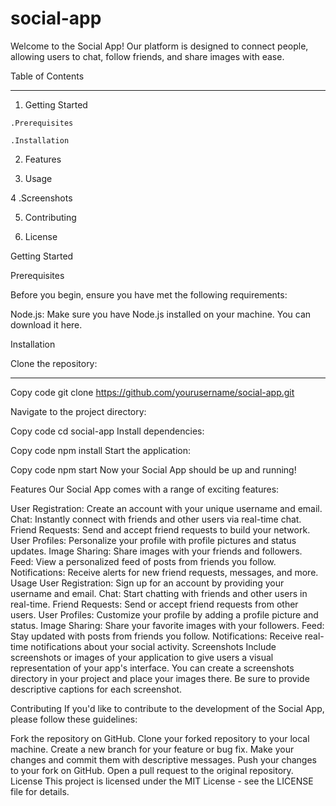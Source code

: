 # social-app
Welcome to the Social App! Our platform is designed to connect people, allowing users to chat, follow friends, and share images with ease.

Table of Contents
***
  1. Getting Started

    .Prerequisites

    .Installation

  2. Features
     
  3. Usage
     
  4 .Screenshots
  
  5. Contributing
     
  6. License

     
Getting Started

Prerequisites

Before you begin, ensure you have met the following requirements:

Node.js: Make sure you have Node.js installed on your machine. You can download it here.

Installation

Clone the repository:

---
Copy code
git clone https://github.com/yourusername/social-app.git

Navigate to the project directory:


Copy code
cd social-app
Install dependencies:


Copy code
npm install
Start the application:


Copy code
npm start
Now your Social App should be up and running!

Features
Our Social App comes with a range of exciting features:

User Registration: Create an account with your unique username and email.
Chat: Instantly connect with friends and other users via real-time chat.
Friend Requests: Send and accept friend requests to build your network.
User Profiles: Personalize your profile with profile pictures and status updates.
Image Sharing: Share images with your friends and followers.
Feed: View a personalized feed of posts from friends you follow.
Notifications: Receive alerts for new friend requests, messages, and more.
Usage
User Registration: Sign up for an account by providing your username and email.
Chat: Start chatting with friends and other users in real-time.
Friend Requests: Send or accept friend requests from other users.
User Profiles: Customize your profile by adding a profile picture and status.
Image Sharing: Share your favorite images with your followers.
Feed: Stay updated with posts from friends you follow.
Notifications: Receive real-time notifications about your social activity.
Screenshots
Include screenshots or images of your application to give users a visual representation of your app's interface. You can create a screenshots directory in your project and place your images there. Be sure to provide descriptive captions for each screenshot.

Contributing
If you'd like to contribute to the development of the Social App, please follow these guidelines:

Fork the repository on GitHub.
Clone your forked repository to your local machine.
Create a new branch for your feature or bug fix.
Make your changes and commit them with descriptive messages.
Push your changes to your fork on GitHub.
Open a pull request to the original repository.
License
This project is licensed under the MIT License - see the LICENSE file for details.
